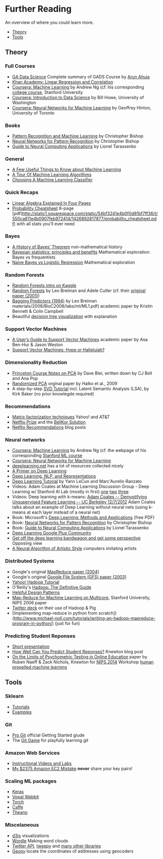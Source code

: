 # Further Reading

An overview of where you could learn more.

- [Theory](#theory)
- [Tools](#tools)


## Theory

### Full Courses
- [GA Data Science](http://www.gadatascience.com/) Complete summary of GADS Course by [Arun Ahuja](https://generalassemb.ly/instructors/arun-ahuja/214)
- [Khan Academy: Linear Regression and Correlation](https://www.khanacademy.org/math/probability/regression/regression-correlation)
- [Coursera: Machine Learning](https://www.coursera.org/learn/machine-learning/home/week/1) by Andrew Ng (cf. his corresponding [college course](http://cs229.stanford.edu/), Stanford University
- [Coursera: Introduction to Data Science](https://www.coursera.org/course/datasci) by Bill Howe, University of Washington
- [Coursera: Neural Networks for Machine Learning](https://www.coursera.org/course/neuralnets) by Geoffrey Hinton, University of Toronto


### Books
- [Pattern Recognition and Machine Learning](http://www.amazon.com/Pattern-Recognition-Learning-Information-Statistics/dp/0387310738) by Christopher Bishop
- [Neural Networks for Pattern Recognition](http://www.amazon.com/Networks-Pattern-Recognition-Advanced-Econometrics/dp/0198538642) by Christopher Bishop
- [Guide to Neural Computing Applications](http://www.amazon.com/Neural-Computing-Applications-Hodder-Publication/dp/0340705892) by Lionel Tarassenko


### General
- [A Few Useful Things to Know about Machine Learning](http://www.astro.caltech.edu/~george/ay122/cacm12.pdf)
- [A Tour Of Machine Learning Algorithms](http://machinelearningmastery.com/a-tour-of-machine-learning-algorithms/)
- [Choosing A Machine Learning Classifier](http://blog.echen.me/2011/04/27/choosing-a-machine-learning-classifier/)


### Quick Recaps
- [Linear Algebra Explained In Four Pages](http://cnd.mcgill.ca/~ivan/miniref/linear_algebra_in_4_pages.pdf)
- [Probability Cheatsheet](http://www.wzchen.com/probability-cheatsheet/) 8-page [pdf(http://static1.squarespace.com/static/54bf3241e4b0f0d81bf7ff36/t/550ca811e4b0907feb972414/1426892817877/probability_cheatsheet.pdf) with all stats you'll ever need


### Bayes
- [A History of Bayes' Theorem](http://lesswrong.com/lw/774/a_history_of_bayes_theorem/) non-mathematical history
- [Bayesian statistics: principles and benefits](http://edepot.wur.nl/134085) Mathematical exploration: Bayes vs frequentists
- [Naive Bayes vs Logistic Regression](http://www.cs.cmu.edu/~tom/mlbook/NBayesLogReg.pdf) Mathematical exploration


### Random Forests
- [Random Forests intro on Kaggle](https://www.kaggle.com/c/titanic/details/getting-started-with-random-forests)
- [Random Forests](http://www.stat.berkeley.edu/~breiman/RandomForests/cc_home.htm#overview) by Leo Breiman and Adele Cutler (cf. their [original paper (2001)](https://www.stat.berkeley.edu/~breiman/randomforest2001.pdf))
- [Bagging Predictors (1994)](http://www.stat.berkeley.edu/~breiman/bagging.pdf) by Leo Breiman
materials/2008/BioC2008/labs/ml/ML1.pdf) academic paper by Kristin Bennett & Colin Campbell
- Beautiful [decision tree visualization](http://www.r2d3.us/visual-intro-to-machine-learning-part-1/) with explanation


### Support Vector Machines
- [A User’s Guide to Support Vector Machines](http://pyml.sourceforge.net/doc/howto.pdf) academic paper by Asa Ben-Hur & Jason Weston
- [Support Vector Machines: Hype or Hallelujah?](http://www.sigkdd.org/sites/default/files/issues/2-2-2000-12/bennett.pdf)


### Dimensionality Reduction
- [Princeton Course Notes on PCA](http://www.cs.princeton.edu/courses/archive/spr08/cos424/scribe_notes/0424.pdf) by Dave Blei, written down by CJ Bell and Ana Pop
- [Randomized PCA](http://arxiv.org/pdf/0909.4061v2.pdf) orginal paper by Halko et al., 2009
- A step-by-step [SVD Tutorial](https://www.ling.ohio-state.edu/~kbaker/pubs/Singular_Value_Decomposition_Tutorial.pdf) incl. Latent Semantic Analysis (LSA), by Kirk Baker (no prior knowlegde required)


### Recommendations
- [Matrix factorization techniques](http://www2.research.att.com/~volinsky/papers/ieeecomputer.pdf) Yahoo! and AT&T
- [Netflix Prize](http://www.netflixprize.com/) and the [BellKor Solution](http://www.netflixprize.com/assets/GrandPrize2009_BPC_BellKor.pdf)
- [Netflix Recommendations](http://techblog.netflix.com/2012/04/netflix-recommendations-beyond-5-stars.html) blog posts


### Neural networks
- [Coursera: Machine Learning](https://www.coursera.org/learn/machine-learning/home/week/1) by Andrew Ng (cf. the webpage of his corresponding [Stanford ML course](http://cs229.stanford.edu/)
- [Coursera: Neural Networks for Machine Learning](https://www.coursera.org/course/neuralnets)
- [deeplearning.net](http://deeplearning.net/) has a lot of resources collected nicely
- [A Primer on Deep Learning](http://www.datarobot.com/blog/a-primer-on-deep-learning/)
- [Deep Learning, NLP, and Representations](http://colah.github.io/posts/2014-07-NLP-RNNs-Representations/)
- [Deep Learning Tutorial](http://techtalks.tv/talks/deep-learning/58122/) by Yann LeCun and Marc'Aurelio Ranzato
- Videos: Adam Coates at Machine Learning Discussion Group - Deep Learning w/ Stanford AI Lab (mostly in first) [one](https://www.youtube.com/watch?v=2QJi0ArLq7s) [two](https://www.youtube.com/watch?v=HRk-GHmNrZo#t=484) [three](https://www.youtube.com/watch?v=Qx27IAEVQ9Q)
- Videos: Deep learning with k-means: [Adam Coates -- Demystifying Unsupervised Feature Learning -- UC Berkeley 12/7/2012](https://www.youtube.com/watch?v=wZfVBwOO0-k) Adam Coates talks about an example of Deep Learning without neural nets (using k-means at each layer instead of a neural net)
- Book: Microsoft's [Deep Learning: Methods and Applications](http://research.microsoft.com/pubs/209355/NOW-Book-Revised-Feb2014-online.pdf) (free PDF)
- Book: [Neural Networks for Pattern Recognition](http://www.amazon.com/Networks-Pattern-Recognition-Advanced-Econometrics/dp/0198538642) by Christopher Bishop
- Book: [Guide to Neural Computing Applications](http://www.amazon.com/Neural-Computing-Applications-Hodder-Publication/dp/0340705892) by Lionel Tarassenko
- [Deep Learning Google Plus Community](https://plus.google.com/communities/112866381580457264725)
- [Get off the deep learning bandwagon and get some perspective](http://www.pyimagesearch.com/2014/06/09/get-deep-learning-bandwagon-get-perspective/) Opposing view
- [A Neural Algorithm of Artistic Style](http://arxiv.org/pdf/1508.06576v1.pdf) computers imitating artists


### Distributed Systems
- Google's original [MapReduce paper (2004)](http://research.google.com/archive/mapreduce.html)
- Google's original [Google File System (GFS) paper (2003)](http://research.google.com/archive/gfs.html)
- [Yahoo! Hadoop Tutorial](https://developer.yahoo.com/hadoop/tutorial/)
- O'Reilly's [Hadoop: The Definitive Guide](http://www.amazon.com/Hadoop-Definitive-Guide-Tom-White/dp/1449311520)
- [Helpful Design Patterns](http://highlyscalable.wordpress.com/2012/02/01/mapreduce-patterns/)
- [Map-Reduce for Machine Learning on Multicore](http://ai.stanford.edu/~ang/papers/nips06-mapreducemulticore.pdf), Stanford University, NIPS 2006 paper
- [Twitter deck](http://www.slideshare.net/kevinweil/hadoop-pig-and-twitter-nosql-east-2009) on their use of Hadoop & Pig
- [Implementing map-reduce in python from scratch])(http://www.michael-noll.com/tutorials/writing-an-hadoop-mapreduce-program-in-python/) (just for fun)


### Predicting Student Reponses
- [Short presentation](https://docs.google.com/presentation/d/172cutNYJHbmW8utva5OLi-Cpac043bFlls0K96V45HE)
- [How Well Can You Predict Student Reponses?](http://tech.knewton.com/blog/2015/01/well-can-predict-student-responses/) Knewton blog post
- [On the Limits of Psychometric Testing in Online Education](http://dsp.rice.edu/sites/dsp.rice.edu/files/Paper3.pdf) paper by Ruben Naeff & Zack Nichols, Knewton for [NIPS 2014](https://nips.cc/Conferences/2014/) Workshop [human propelled machine learning](http://dsp.rice.edu/HumanPropelledML_NIPS2014)


## Tools


### Sklearn
- [Tutorials](http://scikit-learn.org/stable/tutorial)
- [Examples](http://scikit-learn.org/stable/auto_examples/)


### Git
- [Pro Git](https://git-scm.com/book/en/v2/Getting-Started-About-Version-Control) official Getting Started giude
- The [Git Game](http://pcottle.github.io/learnGitBranching/) for playfully learning git


### Amazon Web Services
- [Instructional Videos and Labs](https://aws.amazon.com/training/intro_series/)
- [My $2375 Amazon EC2 Mistake](http://www.devfactor.net/2014/12/30/2375-amazon-mistake/) **never** share your key pairs!

### Scaling ML packages
- [Keras](https://github.com/fchollet/keras)
- [Vopal Wabbit](https://github.com/JohnLangford/vowpal_wabbit/wiki)
- [Torch](http://torch.ch/)
- [Caffe](http://caffe.berkeleyvision.org/)
- [Theano](http://deeplearning.net/software/theano/)


### Miscelaneous
- [d3js](http://d3js.org/) visualizations
- [Wordle](http://www.wordle.net/) Making word clouds
- [Twitter API](https://pypi.python.org/pypi/twitter), [tweepy](http://www.tweepy.org/) and [many other libraries](https://dev.twitter.com/overview/api/twitter-libraries)
- [Geopy](https://pypi.python.org/pypi/geopy) locate the coordinates of addresses using geocoders


